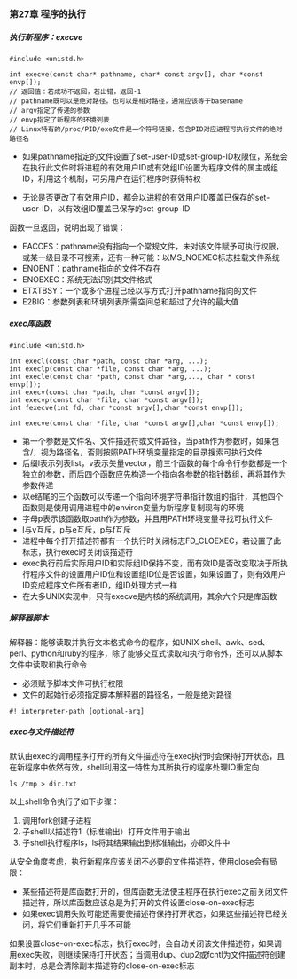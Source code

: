 ### 第27章 程序的执行

##### 执行新程序：execve

```
#include <unistd.h>

int execve(const char* pathname, char* const argv[], char *const envp[]);
// 返回值：若成功不返回，若出错，返回-1
// pathname既可以是绝对路径，也可以是相对路径，通常应该等于basename
// argv指定了传递的参数
// envp指定了新程序的环境列表
// Linux特有的/proc/PID/exe文件是一个符号链接，包含PID对应进程可执行文件的绝对路径名
```

* 如果pathname指定的文件设置了set-user-ID或set-group-ID权限位，系统会在执行此文件时将进程的有效用户ID或有效组ID设置为程序文件的属主或组ID，利用这个机制，可另用户在运行程序时获得特权

* 无论是否更改了有效用户ID，都会以进程的有效用户ID覆盖已保存的set-user-ID，以有效组ID覆盖已保存的set-group-ID

函数一旦返回，说明出现了错误：

* EACCES：pathname没有指向一个常规文件，未对该文件赋予可执行权限，或某一级目录不可搜索，还有一种可能：以MS_NOEXEC标志挂载文件系统
* ENOENT：pathname指向的文件不存在
* ENOEXEC：系统无法识别其文件格式
* ETXTBSY：一个或多个进程已经以写方式打开pathname指向的文件
* E2BIG：参数列表和环境列表所需空间总和超过了允许的最大值

##### exec库函数

```
#include <unistd.h>

int execl(const char *path, const char *arg, ...);
int execlp(const char *file, const char *arg, ...);
int execle(const char *path, const char *arg,..., char * const envp[]);
int execv(const char *path, char *const argv[]);
int execvp(const char *file, char *const argv[]);
int fexecve(int fd, char *const argv[],char *const envp[]);

int execve(const char *file, char *const argv[],char *const envp[]);
```

- 第一个参数是文件名、文件描述符或文件路径，当path作为参数时，如果包含/，视为路径名，否则按照PATH环境变量指定的目录搜索可执行文件
- 后缀l表示列表list，v表示矢量vector，前三个函数的每个命令行参数都是一个独立的参数，而后四个函数应先构造一个指向各参数的指针数组，再将其作为参数传递
- 以e结尾的三个函数可以传递一个指向环境字符串指针数组的指针，其他四个函数则是使用调用进程中的environ变量为新程序复制现有的环境
- 字母p表示该函数取path作为参数，并且用PATH环境变量寻找可执行文件
- l与v互斥，p与e互斥，p与f互斥
- 进程中每个打开描述符都有一个执行时关闭标志FD_CLOEXEC，若设置了此标志，执行exec时关闭该描述符
- exec执行前后实际用户ID和实际组ID保持不变，而有效ID是否改变取决于所执行程序文件的设置用户ID位和设置组ID位是否设置，如果设置了，则有效用户ID变成程序文件所有者ID，组ID处理方式一样
- 在大多UNIX实现中，只有execve是内核的系统调用，其余六个只是库函数

##### 解释器脚本

解释器：能够读取并执行文本格式命令的程序，如UNIX shell、awk、sed、perl、python和ruby的程序，除了能够交互式读取和执行命令外，还可以从脚本文件中读取和执行命令

* 必须赋予脚本文件可执行权限
* 文件的起始行必须指定脚本解释器的路径名，一般是绝对路径

```
#! interpreter-path [optional-arg]
```

##### exec与文件描述符

默认由exec的调用程序打开的所有文件描述符在exec执行时会保持打开状态，且在新程序中依然有效，shell利用这一特性为其所执行的程序处理IO重定向

```
ls /tmp > dir.txt
```

以上shell命令执行了如下步骤：

1. 调用fork创建子进程
2. 子shell以描述符1（标准输出）打开文件用于输出
3. 子shell执行程序ls，ls将其结果输出到标准输出，亦即文件中

从安全角度考虑，执行新程序应该关闭不必要的文件描述符，使用close会有局限：

* 某些描述符是库函数打开的，但库函数无法使主程序在执行exec之前关闭文件描述符，所以库函数应该总是为打开的文件设置close-on-exec标志
* 如果exec调用失败可能还需要使描述符保持打开状态，如果这些描述符已经关闭，将它们重新打开几乎不可能

如果设置close-on-exec标志，执行exec时，会自动关闭该文件描述符，如果调用exec失败，则继续保持打开状态；当调用dup、dup2或fcntl为文件描述符创建副本时，总是会清除副本描述符的close-on-exec标志

